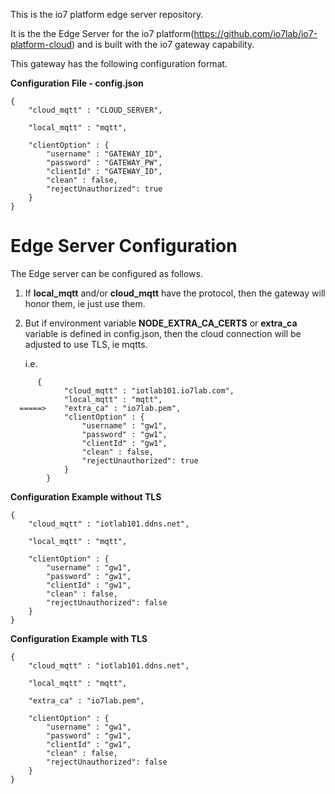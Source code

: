 This is the io7 platform edge server repository. 

It is the the Edge Server for the io7 platform(https://github.com/io7lab/io7-platform-cloud) and is built with the io7 gateway capability.

This gateway has the following configuration format.

**Configuration File - config.json**
```
{
    "cloud_mqtt" : "CLOUD_SERVER",

    "local_mqtt" : "mqtt",

    "clientOption" : {
        "username" : "GATEWAY_ID",
        "password" : "GATEWAY_PW",
        "clientId" : "GATEWAY_ID",
        "clean" : false,
        "rejectUnauthorized": true
    }
}
```

# Edge Server Configuration
The Edge server can be configured as follows.
1. If **local_mqtt** and/or **cloud_mqtt** have the protocol, then the gateway will honor them, ie just use them.
2. But if environment variable **NODE_EXTRA_CA_CERTS** or **extra_ca** variable is defined in config.json, then the cloud connection will be adjusted to use TLS, ie mqtts.

   i.e.
```
      {
            "cloud_mqtt" : "iotlab101.io7lab.com",
            "local_mqtt" : "mqtt",
  =====>    "extra_ca" : "io7lab.pem",
            "clientOption" : {
                "username" : "gw1",
                "password" : "gw1",
                "clientId" : "gw1",
                "clean" : false,
                "rejectUnauthorized": true
            } 
        }
```




**Configuration Example without TLS**
```
{
    "cloud_mqtt" : "iotlab101.ddns.net",

    "local_mqtt" : "mqtt",

    "clientOption" : {
        "username" : "gw1",
        "password" : "gw1",
        "clientId" : "gw1",
        "clean" : false,
        "rejectUnauthorized": false
    }
}
```

**Configuration Example with TLS**
```
{
    "cloud_mqtt" : "iotlab101.ddns.net",

    "local_mqtt" : "mqtt",

    "extra_ca" : "io7lab.pem",

    "clientOption" : {
        "username" : "gw1",
        "password" : "gw1",
        "clientId" : "gw1",
        "clean" : false,
        "rejectUnauthorized": false
    }
}
```
